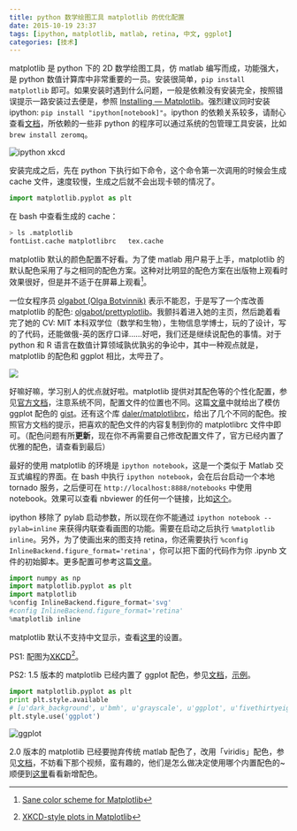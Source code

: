 ```yaml
---
title: python 数学绘图工具 matplotlib 的优化配置
date: 2015-10-19 23:37
tags: [ipython, matplotlib, matlab, retina, 中文, ggplot]
categories: [技术]
---
```


matplotlib 是 python 下的 2D 数学绘图工具，仿 matlab 编写而成，功能强大，是 python 数值计算库中非常重要的一员。安装很简单，`pip install matplotlib` 即可。如果安装时遇到什么问题，一般是依赖没有安装完全，按照错误提示一路安装过去便是，参照 [Installing — Matplotlib](http://matplotlib.org/users/installing.html)。强烈建议同时安装 ipython: `pip install "ipython[notebook]"`。ipython 的依赖关系较多，请耐心查看[文档](http://ipython.readthedocs.org/en/stable/)，所依赖的一些非 python 的程序可以通过系统的包管理工具安装，比如 `brew install zeromq`。

![ipython xkcd](http://jakevdp.github.com/figures/xkcd_version.png "ipython xkcd")

安装完成之后，先在 python 下执行如下命令，这个命令第一次调用的时候会生成 cache 文件，速度较慢，生成之后就不会出现卡顿的情况了。

``` python
import matplotlib.pyplot as plt
```

在 bash 中查看生成的 cache：

``` bash
> ls .matplotlib
fontList.cache matplotlibrc   tex.cache
```

 matplotlib 默认的颜色配置不好看。为了使 matlab 用户易于上手，matplotlib 的默认配色采用了与之相同的配色方案。这种对比明显的配色方案在出版物上观看时效果很好，但是并不适于在屏幕上观看[^1]。

一位女程序员 [olgabot (Olga Botvinnik)](https://github.com/olgabot) 表示不能忍，于是写了一个库改善 matplotlib 的配色: [olgabot/prettyplotlib](https://github.com/olgabot/prettyplotlib)。我颤抖着进入她的主页，然后跪着看完了她的 CV: MIT 本科双学位（数学和生物），生物信息学博士，玩的了设计，写的了代码，还能做俄-英的医疗口译……好吧，我们还是继续说配色的事情。对于 python 和 R 语言在数值计算领域孰优孰劣的争论中，其中一种观点就是，matplotlib 的配色和 ggplot 相比，太哔丑了。

![](http://wulfric.qiniudn.com/shuo-de-hao-you-dao-li.jpg)

好嘛好嘛，学习别人的优点就好啦。matplotlib 提供对其配色等的个性化配置，参见[官方文档](http://matplotlib.org/users/customizing.html)，注意系统不同，配置文件的位置也不同。这篇[文章](https://www.huyng.com/posts/sane-color-scheme-for-matplotlib)中就给出了模仿 ggplot 配色的 [gist](https://gist.github.com/huyng/816622)。还有这个库 [daler/matplotlibrc](https://github.com/daler/matplotlibrc)，给出了几个不同的配色。按照官方文档的提示，把喜欢的配色文件的内容复制到你的 matplotlibrc 文件中即可。（配色问题有所**更新**，现在你不再需要自己修改配置文件了，官方已经内置了优雅的配色，请查看到最后）

最好的使用 matplotlib 的环境是 `ipython notebook`，这是一个类似于 Matlab 交互式编程的界面。在 bash 中执行 `ipython notebook`，会在后台启动一个本地 tornado 服务，之后便可在 `http://localhost:8888/notebooks` 中使用 notebook。效果可以查看 nbviewer 的任何一个链接，比如[这个](http://nbviewer.ipython.org/url/jakevdp.github.com/downloads/notebooks/XKCD_plots.ipynb)。

ipython 移除了 pylab 启动参数，所以现在你不能通过 `ipython notebook --pylab=inline` 来获得内联查看画图的功能。需要在启动之后执行 `%matplotlib inline`。另外，为了使画出来的图支持 retina，你还需要执行 `%config InlineBackend.figure_format='retina'`，你可以把下面的代码作为你 .ipynb 文件的初始脚本。更多配置可参考这篇[文章](http://blog.invibe.net/posts/2015-01-07-the-right-imports-in-a-notebook.html)。

``` python
import numpy as np
import matplotlib.pyplot as plt
import matplotlib
%config InlineBackend.figure_format='svg'
#config InlineBackend.figure_format='retina'
%matplotlib inline
```

matplotlib 默认不支持中文显示，查看[这里](http://hyry.dip.jp/tech/book/page/scipy/matplotlib_fast_plot.html#id6)的设置。

PS1: 配图为[XKCD](https://zh.wikipedia.org/zh/Xkcd)[^2]。

PS2: 1.5 版本的 matplotlib 已经内置了 ggplot 配色，参见[文档](http://matplotlib.org/users/style_sheets.html)，[示例](http://matplotlib.org/examples/style_sheets/plot_ggplot.html)。

```python
import matplotlib.pyplot as plt
print plt.style.available
# [u'dark_background', u'bmh', u'grayscale', u'ggplot', u'fivethirtyeight']
plt.style.use('ggplot')
```

![ggplot](http://matplotlib.org/_images/plot_ggplot.png)

2.0 版本的 matplotlib 已经要抛弃传统 matlab 配色了，改用「viridis」配色，参见[文档](http://matplotlib.org/style_changes.html)，不妨看下那个视频，蛮有趣的，他们是怎么做决定使用哪个内置配色的~顺便到[这里](http://bids.github.io/colormap/)看看新增配色。

[^1]: [Sane color scheme for Matplotlib](http://www.huyng.com/posts/sane-color-scheme-for-matplotlib/)

[^2]: [XKCD-style plots in Matplotlib](http://jakevdp.github.io/blog/2012/10/07/xkcd-style-plots-in-matplotlib/)

